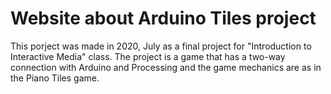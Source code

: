 # Website about Arduino Tiles project

This porject was made in 2020, July as a final project for "Introduction to Interactive Media" class. The project is a game that has a two-way connection with Arduino and Processing and the game mechanics are as in the Piano Tiles game.
